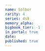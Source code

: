 ```yaml
---
name: Solbor
rarity: 4
series: ds9
memory_alpha:
bigbook_tier: -1
in_portal: true
date:
published: true
---
```



